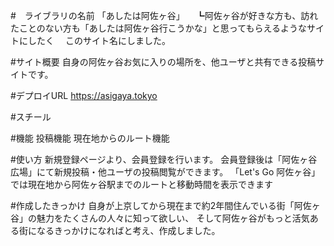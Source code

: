 #　ライブラリの名前
「あしたは阿佐ヶ谷」
　┗阿佐ヶ谷が好きな方も、訪れたことのない方も「あしたは阿佐ヶ谷行こうかな」と思ってもらえるようなサイトにしたく
　このサイト名にしました。

#サイト概要
自身の阿佐ヶ谷お気に入りの場所を、他ユーザと共有できる投稿サイトです。

#デプロイURL
https://asigaya.tokyo

#スチール

#機能
投稿機能
現在地からのルート機能

#使い方
新規登録ページより、会員登録を行います。
会員登録後は「阿佐ヶ谷広場」にて新規投稿・他ユーザの投稿閲覧ができます。
「Let's Go 阿佐ヶ谷」では現在地から阿佐ヶ谷駅までのルートと移動時間を表示できます

#作成したきっかけ
自身が上京してから現在まで約2年間住んでいる街「阿佐ヶ谷」の魅力をたくさんの人々に知って欲しい、
そして阿佐ヶ谷がもっと活気ある街になるきっかけになればと考え、作成しました。
